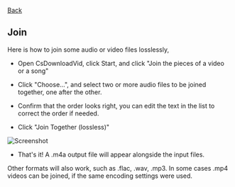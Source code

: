 [Back](../README.md)

## Join

Here is how to join some audio or video files losslessly,

* Open CsDownloadVid, click Start, and click "Join the pieces of a video or a song"

* Click "Choose...", and select two or more audio files to be joined together, one after the other.

* Confirm that the order looks right, you can edit the text in the list to correct the order if needed.

* Click "Join Together (lossless)"

![Screenshot](https://raw.githubusercontent.com/downpoured/labs_youthful_projects/master/csdownloadvid/doc/joinm4a.png)

* That's it! A .m4a output file will appear alongside the input files.

Other formats will also work, such as .flac, .wav, .mp3. In some cases .mp4 videos can be joined, if the same encoding settings were used.

